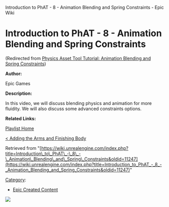 Introduction to PhAT - 8 - Animation Blending and Spring Constraints - Epic Wiki                     

Introduction to PhAT - 8 - Animation Blending and Spring Constraints
====================================================================

(Redirected from [Physics Asset Tool Tutorial: Animation Blending and Spring Constraints](/index.php?title=Physics_Asset_Tool_Tutorial:_Animation_Blending_and_Spring_Constraints&redirect=no "Physics Asset Tool Tutorial: Animation Blending and Spring Constraints"))

  

**Author:**

Epic Games

**Description:**

In this video, we will discuss blending physics and animation for more fluidity. We will also discuss some advanced constraints options.

**Related Links:**

[Playlist Home](/Category:Epic_Video_Playlists "Category:Epic Video Playlists")

[< Adding the Arms and Finishing Body](/Introduction_to_PhAT_-_7_-_Adding_the_Arms_and_Finishing_Body "Introduction to PhAT - 7 - Adding the Arms and Finishing Body")

  

Retrieved from "[https://wiki.unrealengine.com/index.php?title=Introduction\_to\_PhAT\_-\_8\_-\_Animation\_Blending\_and\_Spring\_Constraints&oldid=11247](https://wiki.unrealengine.com/index.php?title=Introduction_to_PhAT_-_8_-_Animation_Blending_and_Spring_Constraints&oldid=11247)"

[Category](/Special:Categories "Special:Categories"):

*   [Epic Created Content](/Category:Epic_Created_Content "Category:Epic Created Content")

  ![](https://tracking.unrealengine.com/track.png)